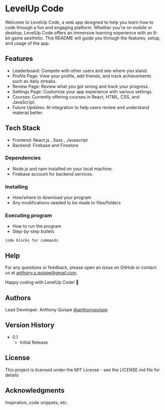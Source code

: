 # LevelUp Code

Welcome to LevelUp Code, a web app designed to help you learn how to code through a fun and engaging platform. Whether you're on mobile or desktop, LevelUp Code offers an immersive learning experience with an 8-bit game aesthetic. This README will guide you through the features, setup, and usage of the app.

## Features

- Leaderboard: Compete with other users and see where you stand.
- Profile Page: View your profile, add friends, and track achievements such as daily streaks.
- Review Page: Review what you got wrong and track your progress.
- Settings Page: Customize your app experience with various settings.
- Courses: Currently offering courses in React, HTML, CSS, and JavaScript.
- Future Updates: AI integration to help users review and understand material better.

## Tech Stack

- Frontend: React.js , Sass , Javascript
- Backend: Firebase and Firestore

### Dependencies

- Node.js and npm installed on your local machine.
- Firebase account for backend services.

### Installing

- How/where to download your program
- Any modifications needed to be made to files/folders

### Executing program

- How to run the program
- Step-by-step bullets

```
code blocks for commands
```

## Help

For any questions or feedback, please open an issue on GitHub or contact us at anthony.s.quispe@gmail.com.

Happy coding with LevelUp Code! 🚀

## Authors

Lead Developer. Anthony Quispe
[@anthonyquispe](https://www.linkedin.com/in/anthonyqs/)

## Version History

- 0.1
  - Initial Release

## License

This project is licensed under the MIT License - see the LICENSE.md file for details

## Acknowledgments

Inspiration, code snippets, etc.
